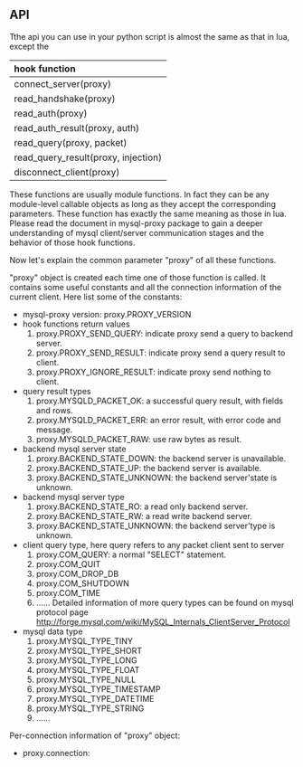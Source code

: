## API ##

Tthe api you can use in your python script is almost the same as that in lua, except the

| **hook function** |
|:------------------|
| connect\_server(proxy) |
| read\_handshake(proxy) |
| read\_auth(proxy) |
| read\_auth\_result(proxy, auth) |
| read\_query(proxy, packet) |
| read\_query\_result(proxy, injection) |
| disconnect\_client(proxy) |

These functions are usually module functions. In fact they can be any module-level callable objects as long as they accept the corresponding parameters. These function has exactly the same meaning as those in lua. Please read the document in mysql-proxy package to gain a deeper understanding of mysql client/server communication stages and the behavior of those hook functions.

Now let's explain the common parameter "proxy" of all these functions.

"proxy" object is created each time one of those function is called. It contains some useful constants and all the connection information of the current client. Here list some of the constants:
  * mysql-proxy version: proxy.PROXY\_VERSION
  * hook functions return values
    1. proxy.PROXY\_SEND\_QUERY: indicate proxy send a query to backend server.
    1. proxy.PROXY\_SEND\_RESULT: indicate proxy send a query result to client.
    1. proxy.PROXY\_IGNORE\_RESULT: indicate proxy send nothing to client.
  * query result types
    1. proxy.MYSQLD\_PACKET\_OK: a successful query result, with fields and rows.
    1. proxy.MYSQLD\_PACKET\_ERR: an error result, with error code and message.
    1. proxy.MYSQLD\_PACKET\_RAW: use raw bytes as result.
  * backend mysql server state
    1. proxy.BACKEND\_STATE\_DOWN: the backend server is unavailable.
    1. proxy.BACKEND\_STATE\_UP: the backend server is available.
    1. proxy.BACKEND\_STATE\_UNKNOWN: the backend server'state is unknown.
  * backend mysql server type
    1. proxy.BACKEND\_STATE\_RO: a read only backend server.
    1. proxy.BACKEND\_STATE\_RW: a read write backend server.
    1. proxy.BACKEND\_STATE\_UNKNOWN: the backend server'type is unknown.
  * client query type, here query refers to any packet client sent to server
    1. proxy.COM\_QUERY: a normal "SELECT" statement.
    1. proxy.COM\_QUIT
    1. proxy.COM\_DROP\_DB
    1. proxy.COM\_SHUTDOWN
    1. proxy.COM\_TIME
    1. ...... Detailed information of more query types can be found on mysql protocol page http://forge.mysql.com/wiki/MySQL_Internals_ClientServer_Protocol
  * mysql data type
    1. proxy.MYSQL\_TYPE\_TINY
    1. proxy.MYSQL\_TYPE\_SHORT
    1. proxy.MYSQL\_TYPE\_LONG
    1. proxy.MYSQL\_TYPE\_FLOAT
    1. proxy.MYSQL\_TYPE\_NULL
    1. proxy.MYSQL\_TYPE\_TIMESTAMP
    1. proxy.MYSQL\_TYPE\_DATETIME
    1. proxy.MYSQL\_TYPE\_STRING
    1. ......

Per-connection information of "proxy" object:
  * proxy.connection: